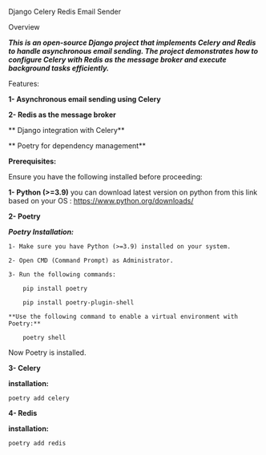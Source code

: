 Django Celery Redis Email Sender

Overview

***This is an open-source Django project that implements Celery and Redis to handle asynchronous email sending. The project demonstrates how to configure Celery with Redis as the message broker and execute background tasks efficiently.***

Features:

**1- Asynchronous email sending using Celery**

**2- Redis as the message broker**

** Django integration with Celery**

** Poetry for dependency management**

**Prerequisites:**

Ensure you have the following installed before proceeding:

**1- Python (>=3.9)** 
 you can download latest version on python from this link based on your OS : https://www.python.org/downloads/

 **2- Poetry**

***Poetry Installation:***

    1- Make sure you have Python (>=3.9) installed on your system.

    2- Open CMD (Command Prompt) as Administrator.

    3- Run the following commands:

        pip install poetry 

        pip install poetry-plugin-shell

    **Use the following command to enable a virtual environment with Poetry:**

        poetry shell

Now Poetry is installed.

**3- Celery**

**installation:**

```poetry add celery```

**4- Redis**

**installation:**

```poetry add redis```




    

